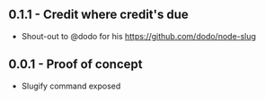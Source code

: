 ## 0.1.1 - Credit where credit's due
* Shout-out to @dodo for his https://github.com/dodo/node-slug

## 0.0.1 - Proof of concept
* Slugify command exposed
